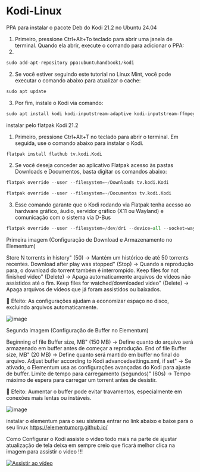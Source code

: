 # Kodi-Linux

PPA para instalar o pacote Deb do Kodi 21.2 no Ubuntu 24.04

1. Primeiro, pressione Ctrl+Alt+To teclado para abrir uma janela de terminal. Quando ela abrir, execute o comando para adicionar o PPA:
2. 
```python
sudo add-apt-repository ppa:ubuntuhandbook1/kodi
```
2. Se você estiver seguindo este tutorial no Linux Mint, você pode executar o comando abaixo para atualizar o cache:
```python
sudo apt update
```
3. Por fim, instale o Kodi via comando:
```python
sudo apt install kodi kodi-inputstream-adaptive kodi-inputstream-ffmpegdirect kodi-inputstream-rtmp
```

instalar pelo flatpak Kodi 21.2

1. Primeiro, pressione Ctrl+Alt+T no teclado para abrir o terminal. Em seguida, use o comando abaixo para instalar o Kodi.
```python
flatpak install flathub tv.kodi.Kodi
```
2. Se você deseja conceder ao aplicativo Flatpak acesso às pastas Downloads e Documentos, basta digitar os comandos abaixo:
```python
flatpak override --user --filesystem=~/Downloads tv.kodi.Kodi
```
```python
flatpak override --user --filesystem=~/Documentos tv.kodi.Kodi
```
3. Esse comando garante que o Kodi rodando via Flatpak tenha acesso ao hardware gráfico, áudio, servidor gráfico (X11 ou Wayland) e comunicação com o sistema via D-Bus
```python
flatpak override --user --filesystem=/dev/dri --device=all --socket=wayland --socket=x11 --socket=pulseaudio --socket=system-bus --socket=session-bus tv.kodi.Kodi
`````
Primeira imagem (Configuração de Download e Armazenamento no Elementum)

Store N torrents in history" (50) → Mantém um histórico de até 50 torrents recentes.
Download after play was stopped" (Stop) → Quando a reprodução para, o download do torrent também é interrompido.
Keep files for not finished video" (Delete) → Apaga automaticamente arquivos de vídeos não assistidos até o fim.
Keep files for watched/downloaded video" (Delete) → Apaga arquivos de vídeos que já foram assistidos ou baixados.

🔹 Efeito: As configurações ajudam a economizar espaço no disco, excluindo arquivos automaticamente.

![image](https://github.com/user-attachments/assets/97334ff8-7fa5-4e8f-a6eb-e9a0dd59b325)

Segunda imagem (Configuração de Buffer no Elementum)

Beginning of file Buffer size, MB" (150 MB) → Define quanto do arquivo será armazenado em buffer antes de começar a reprodução.
End of file Buffer size, MB" (20 MB) → Define quanto será mantido em buffer no final do arquivo.
Adjust buffer according to Kodi advancedsettings.xml, if set" → Se ativado, o Elementum usa as configurações avançadas do Kodi para ajuste de buffer.
Limite de tempo para carregamento (segundos)" (60s) → Tempo máximo de espera para carregar um torrent antes de desistir.

🔹 Efeito: Aumentar o buffer pode evitar travamentos, especialmente em conexões mais lentas ou instáveis.

![image](https://github.com/user-attachments/assets/e8849fde-2f53-4072-bfed-6136030ced17)

instalar o elementum para o seu sistema entrar no link abaixo e baixe para o seu linux
https://elementumorg.github.io/

Como Configurar o Kodi assiste o video todo mais na parte de ajustar atualização de tela deixa em sempre creio que ficará melhor clica na imagem para assistir o video !!!

[![Assistir ao vídeo](https://i.imgur.com/Q2ME5He.png)](https://gloriosotv.github.io/Kodi-Linux/index.html)
